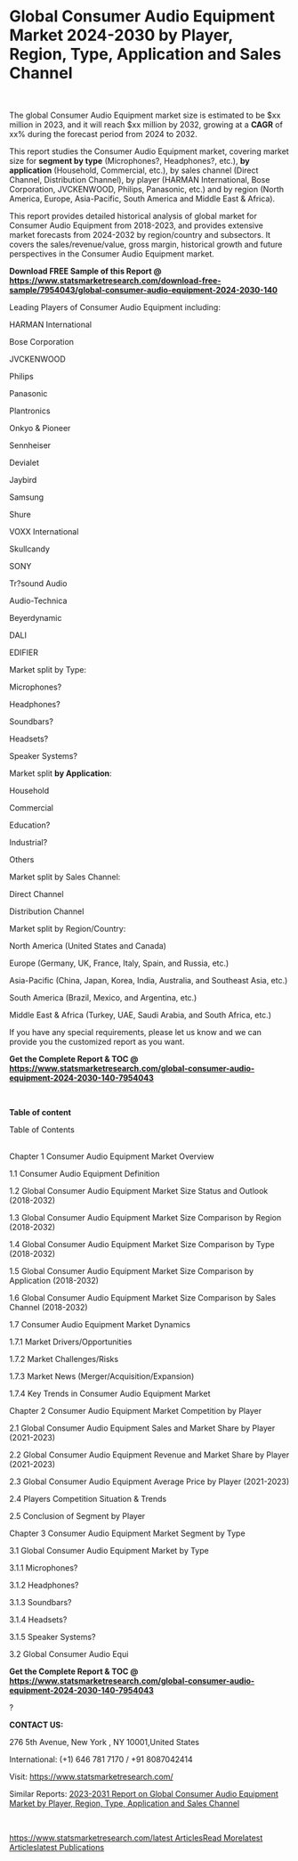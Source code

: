 <h1>Global Consumer Audio Equipment Market 2024-2030 by Player, Region, Type, Application and Sales Channel</h1><br/><p>The global Consumer Audio Equipment market size is estimated to be $xx million in 2023, and it will reach $xx million by 2032, growing at a <strong>CAGR</strong> of xx% during the forecast period from 2024 to 2032.</p>
 
 
 
 <p>This report studies the Consumer Audio Equipment market, covering market size for <strong>segment by type</strong> (Microphones?, Headphones?, etc.), <strong>by application</strong> (Household, Commercial, etc.), by sales channel (Direct Channel, Distribution Channel), by player (HARMAN International, Bose Corporation, JVCKENWOOD, Philips, Panasonic, etc.) and by region (North America, Europe, Asia-Pacific, South America and Middle East & Africa).</p>
 
 
 
 <p>This report provides detailed historical analysis of global market for Consumer Audio Equipment from 2018-2023, and provides extensive market forecasts from 2024-2032 by region/country and subsectors. It covers the sales/revenue/value, gross margin, historical growth and future perspectives in the Consumer Audio Equipment market.</p>
 
 
 
 <p><strong>Download FREE Sample of this Report @ <a href="https://www.statsmarketresearch.com/download-free-sample/7954043/global-consumer-audio-equipment-2024-2030-140">https://www.statsmarketresearch.com/download-free-sample/7954043/global-consumer-audio-equipment-2024-2030-140</a></strong></p>
 
 
 
 <p>Leading Players of Consumer Audio Equipment including:</p>
 
 
 
 <p>HARMAN International</p>
 
 
 
 <p>Bose Corporation</p>
 
 
 
 <p>JVCKENWOOD</p>
 
 
 
 <p>Philips</p>
 
 
 
 <p>Panasonic</p>
 
 
 
 <p>Plantronics</p>
 
 
 
 <p>Onkyo & Pioneer</p>
 
 
 
 <p>Sennheiser</p>
 
 
 
 <p>Devialet</p>
 
 
 
 <p>Jaybird</p>
 
 
 
 <p>Samsung</p>
 
 
 
 <p>Shure</p>
 
 
 
 <p>VOXX International</p>
 
 
 
 <p>Skullcandy</p>
 
 
 
 <p>SONY</p>
 
 
 
 <p>Tr?sound Audio</p>
 
 
 
 <p>Audio-Technica</p>
 
 
 
 <p>Beyerdynamic</p>
 
 
 
 <p>DALI</p>
 
 
 
 <p>EDIFIER</p>
 
 
 
 <p>Market split by Type:</p>
 
 
 
 <p>Microphones?</p>
 
 
 
 <p>Headphones?</p>
 
 
 
 <p>Soundbars?</p>
 
 
 
 <p>Headsets?</p>
 
 
 
 <p>Speaker Systems?</p>
 
 
 
 <p>Market split <strong>by Application</strong>:</p>
 
 
 
 <p>Household</p>
 
 
 
 <p>Commercial</p>
 
 
 
 <p>Education?</p>
 
 
 
 <p>Industrial?</p>
 
 
 
 <p>Others</p>
 
 
 
 <p>Market split by Sales Channel:</p>
 
 
 
 <p>Direct Channel</p>
 
 
 
 <p>Distribution Channel</p>
 
 
 
 <p>Market split by Region/Country:</p>
 
 
 
 <p>North America (United States and Canada)</p>
 
 
 
 <p>Europe (Germany, UK, France, Italy, Spain, and Russia, etc.)</p>
 
 
 
 <p>Asia-Pacific (China, Japan, Korea, India, Australia, and Southeast Asia, etc.)</p>
 
 
 
 <p>South America (Brazil, Mexico, and Argentina, etc.)</p>
 
 
 
 <p>Middle East & Africa (Turkey, UAE, Saudi Arabia, and South Africa, etc.)</p>
 
 
 
 <p>If you have any special requirements, please let us know and we can provide you the customized report as you want.</p>
 
 
 
 <div><b>Get the Complete Report & TOC @ <a href="https://www.statsmarketresearch.com/global-consumer-audio-equipment-2024-2030-140-7954043">https://www.statsmarketresearch.com/global-consumer-audio-equipment-2024-2030-140-7954043</a></b></div>
 
 
 
 <p><br />
 
 <b>Table of content</b></p>
 
 
 
 <p>Table of Contents<br />
 
 <br />
 
 Chapter 1 Consumer Audio Equipment Market Overview<br />
 
 1.1 Consumer Audio Equipment Definition<br />
 
 1.2 Global Consumer Audio Equipment Market Size Status and Outlook (2018-2032)<br />
 
 1.3 Global Consumer Audio Equipment Market Size Comparison by Region (2018-2032)<br />
 
 1.4 Global Consumer Audio Equipment Market Size Comparison by Type (2018-2032)<br />
 
 1.5 Global Consumer Audio Equipment Market Size Comparison by Application (2018-2032)<br />
 
 1.6 Global Consumer Audio Equipment Market Size Comparison by Sales Channel (2018-2032)<br />
 
 1.7 Consumer Audio Equipment Market Dynamics<br />
 
 1.7.1 Market Drivers/Opportunities<br />
 
 1.7.2 Market Challenges/Risks<br />
 
 1.7.3 Market News (Merger/Acquisition/Expansion)<br />
 
 1.7.4 Key Trends in Consumer Audio Equipment Market<br />
 
 Chapter 2 Consumer Audio Equipment Market Competition by Player<br />
 
 2.1 Global Consumer Audio Equipment Sales and Market Share by Player (2021-2023)<br />
 
 2.2 Global Consumer Audio Equipment Revenue and Market Share by Player (2021-2023)<br />
 
 2.3 Global Consumer Audio Equipment Average Price by Player (2021-2023)<br />
 
 2.4 Players Competition Situation & Trends<br />
 
 2.5 Conclusion of Segment by Player<br />
 
 Chapter 3 Consumer Audio Equipment Market Segment by Type<br />
 
 3.1 Global Consumer Audio Equipment Market by Type<br />
 
 3.1.1 Microphones?<br />
 
 3.1.2 Headphones?<br />
 
 3.1.3 Soundbars?<br />
 
 3.1.4 Headsets?<br />
 
 3.1.5 Speaker Systems?<br />
 
 3.2 Global Consumer Audio Equi</p>
 
 
 
 <div><b>Get the Complete Report & TOC @ <a href="https://www.statsmarketresearch.com/global-consumer-audio-equipment-2024-2030-140-7954043">https://www.statsmarketresearch.com/global-consumer-audio-equipment-2024-2030-140-7954043</a></b></div>
 
 
 
 <p>? </p>
 
 
 
 <p><b>CONTACT US:</b><br />
 
 276 5th Avenue, New York , NY 10001,United States<br />
 
 International: (+1) 646 781 7170 / +91 8087042414<br />
 
 Visit: <a href="https://www.statsmarketresearch.com/">https://www.statsmarketresearch.com/</a><br />
 
 Similar Reports: <a href="https://www.statsmarketresearch.com/global-consumer-audio-equipment-2024-2030-140-7954043">2023-2031 Report on Global Consumer Audio Equipment Market by Player, Region, Type, Application and Sales Channel</a><br />
 
 <br />
 
 <a href="https://gyeongbokgung.com">https://www.statsmarketresearch.com/</a><a href="https://hallyeomaritime.com">latest Articles</a><a href="https://jingwansa.com">Read More</a><a href="https://nguoiviet.jp/">latest Articles</a><a href="https://www.intelmarketresearch.com/">latest Publications</a></p>